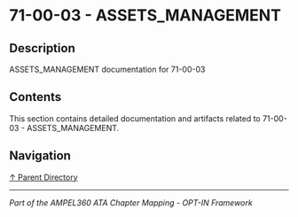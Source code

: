 # 71-00-03 - ASSETS_MANAGEMENT

## Description

ASSETS_MANAGEMENT documentation for 71-00-03

## Contents

This section contains detailed documentation and artifacts related to 71-00-03 - ASSETS_MANAGEMENT.

## Navigation

[↑ Parent Directory](../README.md)

---

*Part of the AMPEL360 ATA Chapter Mapping - OPT-IN Framework*
